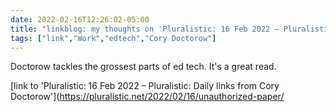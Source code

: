```yaml
---
date: 2022-02-16T12:26:02-05:00
title: "linkblog: my thoughts on 'Pluralistic: 16 Feb 2022 – Pluralistic: Daily links from Cory Doctorow'"
tags: ["link","Work","edtech","Cory Doctorow"]
---
```

Doctorow tackles the grossest parts of ed tech. It's a great read.
 
[link to 'Pluralistic: 16 Feb 2022 – Pluralistic: Daily links from Cory Doctorow'](https://pluralistic.net/2022/02/16/unauthorized-paper/
